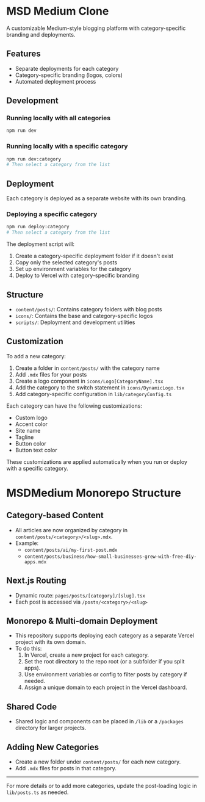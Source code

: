 # MSD Medium Clone

A customizable Medium-style blogging platform with category-specific branding and deployments.

## Features

- Separate deployments for each category
- Category-specific branding (logos, colors)
- Automated deployment process

## Development

### Running locally with all categories

```bash
npm run dev
```

### Running locally with a specific category

```bash
npm run dev:category
# Then select a category from the list
```

## Deployment

Each category is deployed as a separate website with its own branding.

### Deploying a specific category

```bash
npm run deploy:category
# Then select a category from the list
```

The deployment script will:
1. Create a category-specific deployment folder if it doesn't exist
2. Copy only the selected category's posts
3. Set up environment variables for the category
4. Deploy to Vercel with category-specific branding

## Structure

- `content/posts/`: Contains category folders with blog posts
- `icons/`: Contains the base and category-specific logos
- `scripts/`: Deployment and development utilities

## Customization

To add a new category:
1. Create a folder in `content/posts/` with the category name
2. Add `.mdx` files for your posts
3. Create a logo component in `icons/Logo[CategoryName].tsx`
4. Add the category to the switch statement in `icons/DynamicLogo.tsx`
5. Add category-specific configuration in `lib/categoryConfig.ts`

Each category can have the following customizations:
- Custom logo
- Accent color
- Site name
- Tagline
- Button color
- Button text color

These customizations are applied automatically when you run or deploy with a specific category.

# MSDMedium Monorepo Structure

## Category-based Content

- All articles are now organized by category in `content/posts/<category>/<slug>.mdx`.
- Example:
  - `content/posts/ai/my-first-post.mdx`
  - `content/posts/business/how-small-businesses-grew-with-free-diy-apps.mdx`

## Next.js Routing

- Dynamic route: `pages/posts/[category]/[slug].tsx`
- Each post is accessed via `/posts/<category>/<slug>`

## Monorepo & Multi-domain Deployment

- This repository supports deploying each category as a separate Vercel project with its own domain.
- To do this:
  1. In Vercel, create a new project for each category.
  2. Set the root directory to the repo root (or a subfolder if you split apps).
  3. Use environment variables or config to filter posts by category if needed.
  4. Assign a unique domain to each project in the Vercel dashboard.

## Shared Code

- Shared logic and components can be placed in `/lib` or a `/packages` directory for larger projects.

## Adding New Categories

- Create a new folder under `content/posts/` for each new category.
- Add `.mdx` files for posts in that category.

---

For more details or to add more categories, update the post-loading logic in `lib/posts.ts` as needed. 